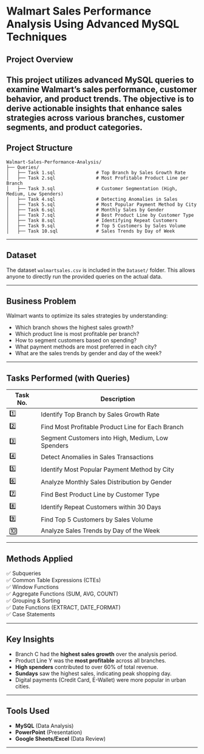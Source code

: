 
# Walmart Sales Performance Analysis Using Advanced MySQL Techniques

## Project Overview

This project utilizes advanced MySQL queries to examine Walmart’s sales performance, customer behavior, and product trends. The objective is to derive actionable insights that enhance sales strategies across various branches, customer segments, and product categories.
---

## Project Structure

```
Walmart-Sales-Performance-Analysis/
├── Queries/
│   ├── Task 1.sql               # Top Branch by Sales Growth Rate
│   ├── Task 2.sql               # Most Profitable Product Line per Branch
│   ├── Task 3.sql               # Customer Segmentation (High, Medium, Low Spenders)
│   ├── Task 4.sql               # Detecting Anomalies in Sales
│   ├── Task 5.sql               # Most Popular Payment Method by City
│   ├── Task 6.sql               # Monthly Sales by Gender
│   ├── Task 7.sql               # Best Product Line by Customer Type
│   ├── Task 8.sql               # Identifying Repeat Customers
│   ├── Task 9.sql               # Top 5 Customers by Sales Volume
│   ├── Task 10.sql              # Sales Trends by Day of Week
```

---

## Dataset

The dataset `walmartsales.csv` is included in the `Dataset/` folder. This allows anyone to directly run the provided queries on the actual data.

---

## Business Problem

Walmart wants to optimize its sales strategies by understanding:
- Which branch shows the highest sales growth?
- Which product line is most profitable per branch?
- How to segment customers based on spending?
- What payment methods are most preferred in each city?
- What are the sales trends by gender and day of the week?

---

## Tasks Performed (with Queries)

| Task No. | Description |
|---|---|
| 1️⃣ | Identify Top Branch by Sales Growth Rate |
| 2️⃣ | Find Most Profitable Product Line for Each Branch |
| 3️⃣ | Segment Customers into High, Medium, Low Spenders |
| 4️⃣ | Detect Anomalies in Sales Transactions |
| 5️⃣ | Identify Most Popular Payment Method by City |
| 6️⃣ | Analyze Monthly Sales Distribution by Gender |
| 7️⃣ | Find Best Product Line by Customer Type |
| 8️⃣ | Identify Repeat Customers within 30 Days |
| 9️⃣ | Find Top 5 Customers by Sales Volume |
| 🔟 | Analyze Sales Trends by Day of the Week |

---

## Methods Applied  

✅ Subqueries  
✅ Common Table Expressions (CTEs)  
✅ Window Functions  
✅ Aggregate Functions (SUM, AVG, COUNT)  
✅ Grouping & Sorting  
✅ Date Functions (EXTRACT, DATE_FORMAT)  
✅ Case Statements

---

## Key Insights

- Branch C had the **highest sales growth** over the analysis period.
- Product Line Y was the **most profitable** across all branches.
- **High spenders** contributed to over 60% of total revenue.
- **Sundays** saw the highest sales, indicating peak shopping day.
- Digital payments (Credit Card, E-Wallet) were more popular in urban cities.

---

## Tools Used

- **MySQL** (Data Analysis)  
- **PowerPoint** (Presentation)  
- **Google Sheets/Excel** (Data Review)

---
 


